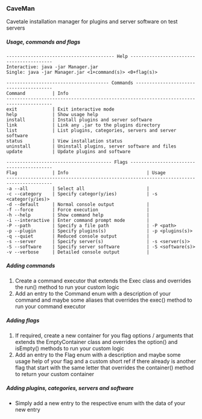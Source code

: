 ### CaveMan
Cavetale installation manager for plugins and server software on test servers

##### Usage, commands and flags
```
---------------------------------------- Help -----------------------------------------
Interactive: java -jar Manager.jar
Single: java -jar Manager.jar <1+command(s)> <0+flag(s)>

-------------------------------------- Commands ---------------------------------------
Command          | Info                                                                
---------------------------------------------------------------------------------------
exit             | Exit interactive mode                                               
help             | Show usage help                                                     
install          | Install plugins and server software                                 
link             | Link any .jar to the plugins directory                              
list             | List plugins, categories, servers and server software               
status           | View installation status                                            
uninstall        | Uninstall plugins, server software and files                        
update           | Update plugins and software                                         

--------------------------------------- Flags -----------------------------------------
Flag             | Info                             | Usage                            
---------------------------------------------------------------------------------------
-a --all         | Select all                       |                                  
-c --category    | Specify categor(y/ies)           | -s <categor(y/ies)>              
-d --default     | Normal console output            |                                  
-f --force       | Force execution                  |                                  
-h --help        | Show command help                |                                  
-i --interactive | Enter command prompt mode        |                                  
-P --path        | Specify a file path              | -P <path>                        
-p --plugin      | Specify plugins(s)               | -p <plugins(s)>                  
-q --quiet       | Reduced console output           |                                  
-s --server      | Specify server(s)                | -s <server(s)>                   
-S --software    | Specify server software          | -S <software(s)>                 
-v --verbose     | Detailed console output          | 
```

##### Adding commands
1. Create a command executor that extends the Exec class and overrides the run() method to run your custom logic
2. Add an entry to the Command enum with a description of your command and maybe some aliases that overrides the exec() method to run your command executor

##### Adding flags
1. If required, create a new container for you flag options / arguments that extends the EmptyContainer class and overrides the option() and isEmpty() methods to run your custom logic
2. Add an entry to the Flag enum with a description and maybe some usage help of your flag and a custom short ref if there already is another flag that start with the same letter that overrides the container() method to return your custom container

##### Adding plugins, categories, servers and software
- Simply add a new entry to the respective enum with the data of your new entry
